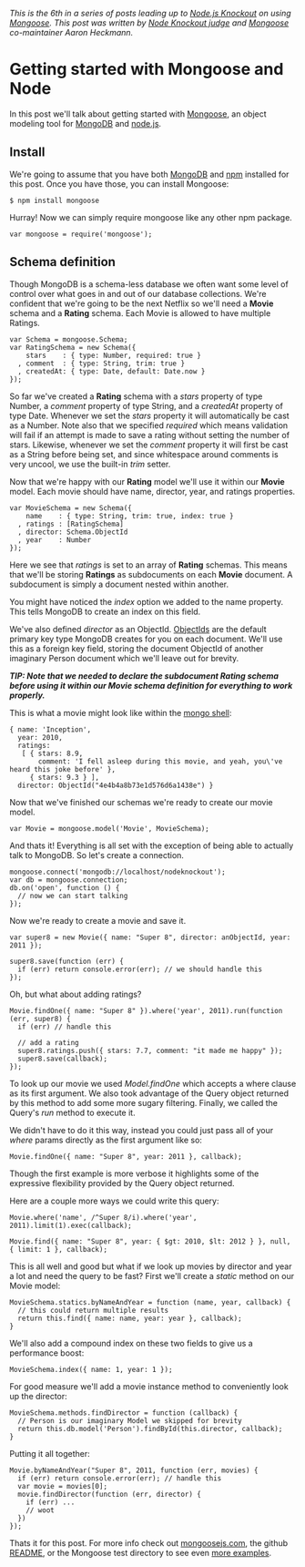 _This is the 6th in a series of posts leading up to [Node.js
Knockout][1] on using [Mongoose][].  This post was
written by [Node Knockout judge][2] and [Mongoose][] co-maintainer Aaron
Heckmann._

[1]: http://nodeknockout.com
[2]: http://nodeknockout.com/people/4e24e73eab65aa01000005ac

# Getting started with Mongoose and Node

In this post we'll talk about getting started with [Mongoose][], an
object modeling tool for [MongoDB][] and [node.js][].

[mongoose]: http://mongoosejs.com (Mongoose)
[mongodb]: http://www.mongodb.com (Mongodb)
[node.js]: http://nodejs.org (nodejs)

## Install

We're going to assume that you have both [MongoDB][4] and [npm][]
installed for this post. Once you have those, you can install Mongoose:

[4]: http://www.mongodb.org/display/DOCS/Quickstart (Installing mongodb)
[npm]: http://npmjs.org/ (node package manager)

    $ npm install mongoose

Hurray! Now we can simply require mongoose like any other npm package.

    var mongoose = require('mongoose');

## Schema definition

Though MongoDB is a schema-less database we often want some level of
control over what goes in and out of our database collections. We're
confident that we're going to be the next Netflix so we'll need a
**Movie** schema and a **Rating** schema. Each Movie is allowed to have
multiple Ratings.

    var Schema = mongoose.Schema;
    var RatingSchema = new Schema({
        stars    : { type: Number, required: true }
      , comment  : { type: String, trim: true }
      , createdAt: { type: Date, default: Date.now }
    });

So far we've created a **Rating** schema with a _stars_ property of type
Number, a _comment_ property of type String, and a _createdAt_ property
of type Date. Whenever we set the _stars_ property it will automatically
be cast as a Number. Note also that we specified _required_ which means
validation will fail if an attempt is made to save a rating without
setting the number of stars. Likewise, whenever we set the _comment_
property it will first be cast as a String before being set, and since
whitespace around comments is very uncool, we use the built-in _trim_
setter.

Now that we're happy with our **Rating** model we'll use it within our
**Movie** model. Each movie should have name, director, year, and
ratings properties.

    var MovieSchema = new Schema({
        name    : { type: String, trim: true, index: true }
      , ratings : [RatingSchema]
      , director: Schema.ObjectId
      , year    : Number
    });

Here we see that _ratings_ is set to an array of **Rating** schemas.
This means that we'll be storing **Ratings** as subdocuments on each
**Movie** document. A subdocument is simply a document nested within
another.

You might have noticed the _index_ option we added to the name property.
This tells MongoDB to create an index on this field.

We've also defined _director_ as an ObjectId. [ObjectIds][5] are the
default primary key type MongoDB creates for you on each document. We'll
use this as a foreign key field, storing the document ObjectId of
another imaginary Person document which we'll leave out for brevity.

[5]: http://www.mongodb.org/display/DOCS/Object+IDs (ObjectId)

_**TIP: Note that we needed to declare the subdocument Rating schema before
using it within our Movie schema definition for everything to work
properly.**_

This is what a movie might look like within the [mongo shell][6]:

[6]: http://www.mongodb.org/display/DOCS/mongo+-+The+Interactive+Shell (MongoDB shell)

    { name: 'Inception',
      year: 2010,
      ratings:
       [ { stars: 8.9,
           comment: 'I fell asleep during this movie, and yeah, you\'ve heard this joke before' },
         { stars: 9.3 } ],
      director: ObjectId("4e4b4a8b73e1d576d6a1438e") }

Now that we've finished our schemas we're ready to create our movie model.

    var Movie = mongoose.model('Movie', MovieSchema);

And thats it! Everything is all set with the exception of being able to
actually talk to MongoDB. So let's create a connection.

    mongoose.connect('mongodb://localhost/nodeknockout');
    var db = mongoose.connection;
    db.on('open', function () {
      // now we can start talking
    });

Now we're ready to create a movie and save it.

    var super8 = new Movie({ name: "Super 8", director: anObjectId, year: 2011 });

    super8.save(function (err) {
      if (err) return console.error(err); // we should handle this
    });

Oh, but what about adding ratings?

    Movie.findOne({ name: "Super 8" }).where('year', 2011).run(function (err, super8) {
      if (err) // handle this

      // add a rating
      super8.ratings.push({ stars: 7.7, comment: "it made me happy" });
      super8.save(callback);
    });

To look up our movie we used _Model.findOne_ which accepts a where
clause as its first argument. We also took advantage of the Query object
returned by this method to add some more sugary filtering. Finally, we
called the Query's _run_ method to execute it.

We didn't have to do it this way, instead you could just pass all of
your _where_ params directly as the first argument like so:

    Movie.findOne({ name: "Super 8", year: 2011 }, callback);

Though the first example is more verbose it highlights some of the
expressive flexibility provided by the Query object returned.

Here are a couple more ways we could write this query:

    Movie.where('name', /^Super 8/i).where('year', 2011).limit(1).exec(callback);

    Movie.find({ name: "Super 8", year: { $gt: 2010, $lt: 2012 } }, null, { limit: 1 }, callback);

This is all well and good but what if we look up movies by director and
year a lot and need the query to be fast? First we'll create a _static_
method on our Movie model:

    MovieSchema.statics.byNameAndYear = function (name, year, callback) {
      // this could return multiple results
      return this.find({ name: name, year: year }, callback);
    }

We'll also add a compound index on these two fields to give us a
performance boost:

    MovieSchema.index({ name: 1, year: 1 });

For good measure we'll add a movie instance method to conveniently look
up the director:

    MovieSchema.methods.findDirector = function (callback) {
      // Person is our imaginary Model we skipped for brevity
      return this.db.model('Person').findById(this.director, callback);
    }

Putting it all together:

    Movie.byNameAndYear("Super 8", 2011, function (err, movies) {
      if (err) return console.error(err); // handle this
      var movie = movies[0];
      movie.findDirector(function (err, director) {
        if (err) ...
        // woot
      })
    });

Thats it for this post. For more info check out [mongoosejs.com][7], the
github [README][8], or the Mongoose test directory to see even [more
examples][9].

[7]: http://mongoosejs.com (Mongoosejs)
[8]: https://github.com/LearnBoost/mongoose/blob/master/README.md (Mongoose README)
[9]: https://github.com/LearnBoost/mongoose/tree/master/test (Mongoose examples)
